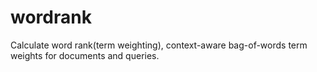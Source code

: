 # wordrank
Calculate word rank(term weighting), context-aware bag-of-words term weights for documents and queries.
